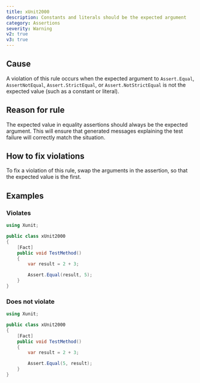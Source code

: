 ```yaml
---
title: xUnit2000
description: Constants and literals should be the expected argument
category: Assertions
severity: Warning
v2: true
v3: true
---
```


## Cause

A violation of this rule occurs when the expected argument to `Assert.Equal`, `AssertNotEqual`, `Assert.StrictEqual`, or `Assert.NotStrictEqual` is not the expected value (such as a constant or literal).

## Reason for rule

The expected value in equality assertions should always be the expected argument. This will ensure that generated messages explaining the test failure will correctly match the situation.

## How to fix violations

To fix a violation of this rule, swap the arguments in the assertion, so that the expected value is the first.

## Examples

### Violates

```csharp
using Xunit;

public class xUnit2000
{
    [Fact]
    public void TestMethod()
    {
        var result = 2 + 3;

        Assert.Equal(result, 5);
    }
}
```

### Does not violate

```csharp
using Xunit;

public class xUnit2000
{
    [Fact]
    public void TestMethod()
    {
        var result = 2 + 3;

        Assert.Equal(5, result);
    }
}
```
